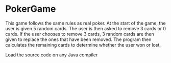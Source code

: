 # PokerGame
This game follows the same rules as real poker. At the start of the game, the user is given 5 random cards. The user is then asked to remove 3 cards or 0 cards. If the user chooses to remove 3 cards, 3 random cards are then given to replace the ones that have been removed. The program then calculates the remaining cards to determine whether the user won or lost.

Load the source code on any Java compiler
